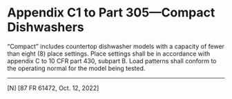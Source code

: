# Appendix C1 to Part 305—Compact Dishwashers







“Compact” includes countertop dishwasher models with a capacity of fewer than eight (8) place settings. Place settings shall be in accordance with appendix C to 10 CFR part 430, subpart B. Load patterns shall conform to the operating normal for the model being tested.



---

[N] [87 FR 61472, Oct. 12, 2022]








